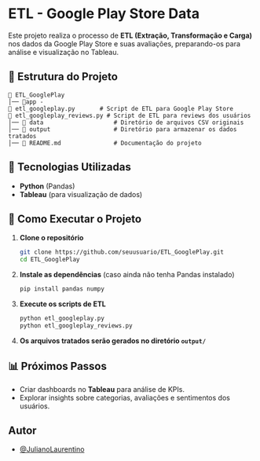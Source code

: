 # ETL - Google Play Store Data

Este projeto realiza o processo de **ETL (Extração, Transformação e Carga)** nos dados da Google Play Store e suas avaliações, preparando-os para análise e visualização no Tableau.

## 📂 Estrutura do Projeto
```
📁 ETL_GooglePlay
│── 📁app - 
📄 etl_googleplay.py       # Script de ETL para Google Play Store
📄 etl_googleplay_reviews.py # Script de ETL para reviews dos usuários
│── 📁 data                    # Diretório de arquivos CSV originais
│── 📁 output                  # Diretório para armazenar os dados tratados
│── 📄 README.md               # Documentação do projeto
```

## 🔧 Tecnologias Utilizadas
- **Python** (Pandas)
- **Tableau** (para visualização de dados)

## 🚀 Como Executar o Projeto

1. **Clone o repositório**
   ```bash
   git clone https://github.com/seuusuario/ETL_GooglePlay.git
   cd ETL_GooglePlay
   ```
2. **Instale as dependências** (caso ainda não tenha Pandas instalado)
   ```bash
   pip install pandas numpy
   ```
3. **Execute os scripts de ETL**
   ```bash
   python etl_googleplay.py
   python etl_googleplay_reviews.py
   ```
4. **Os arquivos tratados serão gerados no diretório `output/`**

## 📊 Próximos Passos
- Criar dashboards no **Tableau** para análise de KPIs.
- Explorar insights sobre categorias, avaliações e sentimentos dos usuários.

## Autor

- [@JulianoLaurentino](https://www.linkedin.com/in/julianolaurentinodasilva/)